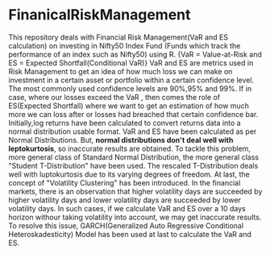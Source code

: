# FinanicalRiskManagement
This repository deals with Financial Risk Management(VaR and ES calculation) on investing in Nifty50 Index Fund (Funds which track the performance of an index such as Nifty50) using R. {VaR = Value-at-Risk and ES = Expected Shortfall(Conditional VaR)}
VaR and ES are metrics used in Risk Management to get an idea of how much loss we can make on investment in a certain asset or portfolio within a certain confidence level. The most commonly used confidence levels are 90%,95% and 99%. If in case, where our losses exceed the VaR , then comes the role of ES(Expected Shortfall) where we want to get an estimation of how much more we can loss after or losses had breached that certain confidence bar.
Initially,log returns have been calculated to convert returns data into a normal distribution usable format. VaR and ES have been calculated as per Normal Distributions. But, **normal distributions don't deal well with leptokurtosis**, so inaccurate results are obtained. To tackle this problem, more general class of Standard Normal Distribution, the more general class "Student T-Distribution" have been used. The rescaled T-Distribution deals well with luptokurtosis due to its varying degrees of freedom. 
At last, the concept of "Volatility Clustering" has been introduced. In the financial markets, there is an observation that higher volatility days are succeeded by higher volatility days and lower volatility days are succeeded by lower volatility days. In such cases, if we calculate VaR and ES over a 10 days horizon withour taking volatility into account, we may get inaccurate results. To resolve this issue, GARCH(Generalized Auto Regressive Conditional Heteroskadesticity) Model has been used at last to calculate the VaR and ES.
